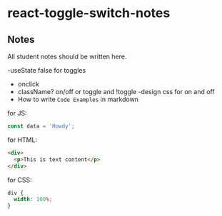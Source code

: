 # react-toggle-switch-notes

## Notes

All student notes should be written here.

-useState false for toggles

- onclick
- className? on/off or toggle and !toggle
  -design css for on and off
- How to write `Code Examples` in markdown

for JS:

```javascript
const data = 'Howdy';
```

for HTML:

```html
<div>
  <p>This is text content</p>
</div>
```

for CSS:

```css
div {
  width: 100%;
}
```
